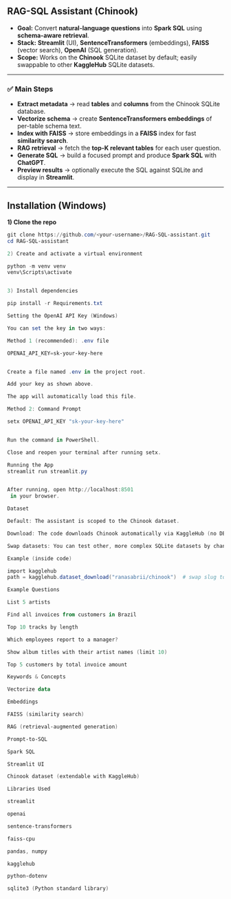 ## **RAG-SQL Assistant (Chinook)**

- **Goal:** Convert **natural-language questions** into **Spark SQL** using **schema-aware retrieval**.
- **Stack:** **Streamlit** (UI), **SentenceTransformers** (embeddings), **FAISS** (vector search), **OpenAI** (SQL generation).
- **Scope:** Works on the **Chinook** SQLite dataset by default; easily swappable to other **KaggleHub** SQLite datasets.

---

### **✅ Main Steps**
- **Extract metadata** → read **tables** and **columns** from the Chinook SQLite database.  
- **Vectorize schema** → create **SentenceTransformers embeddings** of per-table schema text.  
- **Index with FAISS** → store embeddings in a **FAISS** index for fast **similarity search**.  
- **RAG retrieval** → fetch the **top-K relevant tables** for each user question.  
- **Generate SQL** → build a focused prompt and produce **Spark SQL** with **ChatGPT**.  
- **Preview results** → optionally execute the SQL against SQLite and display in **Streamlit**.

---

## **Installation (Windows)**

**1) Clone the repo**
```powershell
git clone https://github.com/<your-username>/RAG-SQL-assistant.git
cd RAG-SQL-assistant

2) Create and activate a virtual environment

python -m venv venv
venv\Scripts\activate


3) Install dependencies

pip install -r Requirements.txt

Setting the OpenAI API Key (Windows)

You can set the key in two ways:

Method 1 (recommended): .env file

OPENAI_API_KEY=sk-your-key-here


Create a file named .env in the project root.

Add your key as shown above.

The app will automatically load this file.

Method 2: Command Prompt

setx OPENAI_API_KEY "sk-your-key-here"


Run the command in PowerShell.

Close and reopen your terminal after running setx.

Running the App
streamlit run streamlit.py


After running, open http://localhost:8501
 in your browser.

Dataset

Default: The assistant is scoped to the Chinook dataset.

Download: The code downloads Chinook automatically via KaggleHub (no DB file committed).

Swap datasets: You can test other, more complex SQLite datasets by changing the KaggleHub slug — the same RAG + FAISS pipeline applies.

Example (inside code)

import kagglehub
path = kagglehub.dataset_download("ranasabrii/chinook")  # swap slug to test other datasets

Example Questions

List 5 artists

Find all invoices from customers in Brazil

Top 10 tracks by length

Which employees report to a manager?

Show album titles with their artist names (limit 10)

Top 5 customers by total invoice amount

Keywords & Concepts

Vectorize data

Embeddings

FAISS (similarity search)

RAG (retrieval-augmented generation)

Prompt-to-SQL

Spark SQL

Streamlit UI

Chinook dataset (extendable with KaggleHub)

Libraries Used

streamlit

openai

sentence-transformers

faiss-cpu

pandas, numpy

kagglehub

python-dotenv

sqlite3 (Python standard library)
